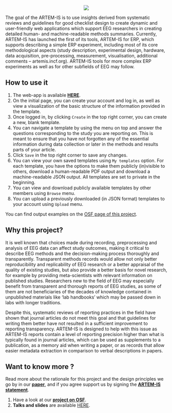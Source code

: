 <!-- comment: landing page for ARTEMIS app -->

<center>

![](https://raw.githubusercontent.com/ohbm/eCOBIDAS/master/images/ARTEMIS_logo.jpg)

</center>

The goal of the ARTEM-IS is to use insights derived from systematic reviews and guidelines for good checklist design to create dynamic and user-friendly web applications which support EEG researchers in creating detailed human- and machine-readable methods summaries. Currently, ARTEM-IS has launched the first of its tools, ARTEM-IS for ERP, which supports describing a simple ERP experiment, including most of its core methodological aspects (study description, experimental design, hardware, data acquisition, pre-processing, measurement, visualisation, additional comments – artemis.incf.org). ARTEM-IS tools for more complex ERP experiments as well as for other subfields of EEG may follow.

## How to use it

1. The web-app is available **[HERE](https://artemis.incf.org/)**.
2. On the initial page, you can create your account and log in, as well as view a visualization of the basic structure of the information provided in the template.
3. Once logged in, by clicking `Create` in the top right corner, you can create a new, blank template.
4. You can navigate a template by using the menu on top and answer the questions corresponding to the study you are reporting on. This is meant to ensure that you have not forgotten any of the essential information during data collection or later in the methods and results parts of your article.
5. Click `Save` in the top right corner to save any changes.
6. You can view your own saved templates using `My templates` option. For each template, you have the options to make them publicly (in)visible to others, download a human-readable PDF output and download a machine-readable JSON output. All templates are set to private in the beginning.
7. You can view and download publicly available templates by other members using `Browse` menu.
8. You can upload a previously downloaded (in JSON format) templates to your account using `Upload` menu.

You can find output examples on the [OSF page of this project](https://osf.io/ahp3t/).

## Why this project?

It is well known that choices made during recording, preprocessing and analysis of EEG data can affect study outcomes, making it critical to describe EEG methods and the decision-making process thoroughly and transparently. Transparent methods records would allow not only better reproducibility and replicability of EEG research or a better appraisal of the quality of existing studies, but also provide a better basis for novel research, for example by providing meta-scientists with relevant information on published studies. Researchers new to the field of EEG may especially benefit from transparent and thorough reports of EEG studies, as some of them are not beneficiaries of the decades of knowledge contained in unpublished materials like ‘lab handbooks’ which may be passed down in labs with longer traditions.

Despite this, systematic reviews of reporting practices in the field have shown that journal articles do not meet this goal and that guidelines for writing them better have not resulted in a sufficient improvement to reporting transparency. ARTEM-IS is designed to help with this issue as ARTEM-IS reports contain a level of reporting precision higher than what is typically found in journal articles, which can be used as supplements to a publication, as a memory aid when writing a paper, or as records that allow easier metadata extraction in comparison to verbal descriptions in papers.

## Want to know more ?

Read more about the rationale for this project and the design principles we go by in our **[paper](https://www.sciencedirect.com/science/article/pii/S1053811921009939?via%3Dihub)**, and if you agree support us by signing the **[ARTEM-IS statement](https://osf.io/mf97q/)**.

1. Have a look at our **[project on OSF](https://osf.io/pvrn6/)**.
2. **Talks and slides** are available [HERE](https://osf.io/ncav8/).

